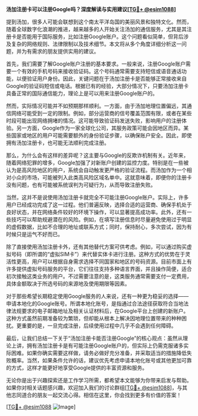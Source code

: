 **汤加注册卡可以注册Google吗？深度解读与实用建议[[TG💪+ @esim1088](https://t.me/s/esim1088)]**

提到汤加，很多人可能会联想到这个南太平洋岛国的美丽风景和独特文化。然而，随着全球数字化浪潮的推进，越来越多的人开始关注汤加的通信服务，尤其是其注册卡是否能用于国际服务，比如注册Google账户。这个问题看似简单，但背后涉及复杂的网络规则、法律限制以及技术细节。本文将从多个角度详细分析这一问题，并为有需求的朋友提供实用的建议。

首先，我们需要了解Google账户注册的基本要求。一般来说，注册Google账户需要一个有效的手机号码来接收验证码。这个号码通常需要支持短信或语音通话功能，以便验证用户身份。因此，关键问题在于汤加注册卡是否能够正常接收来自Google的验证码短信或电话。根据已有的经验，大部分情况下，只要汤加注册卡具备正常的国际通信能力，理论上是可以用来注册Google账户的。

然而，实际情况可能并不如预期那样顺利。一方面，由于汤加地理位置偏远，其通信网络可能受到一定的限制。例如，部分运营商的信号覆盖范围有限，或者在某些时段可能出现网络拥堵的情况。这可能导致验证码发送失败，影响用户的注册体验。另一方面，Google作为一家全球化公司，其服务政策可能会因地区而异。某些国家或地区的用户可能需要额外的身份验证步骤，以确保账户安全。因此，即使拥有汤加注册卡，也可能无法顺利完成注册。

那么，为什么会有这样的差异呢？这主要与Google的反欺诈机制有关。近年来，随着网络犯罪的增多，Google加强了对新账户创建的监控力度。特别是在一些被认为是高风险地区的用户，系统会自动触发更严格的验证流程。而汤加作为一个相对小众的市场，可能被列入此类高风险区域名单中。这就意味着，即便你的注册卡没有问题，也有可能被系统误判为可疑行为，从而导致注册失败。

当然，这并不是说使用汤加注册卡就完全不可能注册Google账户。实际上，许多用户已经成功完成了这一过程。他们普遍反映，选择合适的运营商、确保手机处于良好状态，并在网络条件较好的环境下操作，可以显著提高成功率。此外，还有一些技巧可以帮助规避潜在的风险。例如，在填写注册信息时尽量避免使用过于明显的虚假数据，比如不合理的地址或联系方式；同时，保持耐心，多次尝试，因为有时候只是运气不好而已。

除了直接使用汤加注册卡外，还有其他替代方案可供考虑。例如，可以通过购买虚拟号码（即所谓的“虚拟SIM卡”）来代替实体卡进行注册。这种方式的优势在于灵活性更高，用户可以根据自身需求选择不同国家和地区的号码资源。目前市面上有许多提供虚拟号码服务的平台，它们往往支持多种语言界面，并且操作简便，适合初次接触这类业务的用户。不过需要注意的是，这类服务通常需要支付一定费用，具体金额取决于所选号码的来源地及使用期限等因素。

对于那些希望长期稳定使用Google服务的人来说，还有一种更为稳妥的选择——申请本地化的Google账号。所谓本地化账号，是指通过合法途径获取符合当地法律法规要求的电子邮箱地址及相关认证材料后，在Google平台上创建的新账户。这种方式虽然前期准备较为繁琐，但却能从根本上解决因地理位置带来的种种困扰。更重要的是，一旦完成注册，后续使用过程中几乎不会遇到任何障碍。

最后，让我们总结一下关于“汤加注册卡能否注册Google”的核心观点：虽然从理论上讲，拥有汤加注册卡是有可能注册Google账户的，但实际上仍需克服诸多实际困难。如果你确实需要这样做，请务必做好充分准备，并采取适当的措施降低失败概率。当然，如果条件允许的话，建议优先考虑申请本地化账号或其他更加可靠的方式，这样才能更好地享受Google提供的丰富资源和服务。

无论你是出于兴趣探索还是工作学习所需，都希望本文能够为你带来启发与帮助。如果你对相关话题感兴趣，欢迎加入我们的讨论群组[[TG💪+ @esim1088](https://t.me/s/esim1088)]，与其他志同道合的朋友一起交流心得。相信在这里，你会找到更多有价值的答案！

[[TG💪+ @esim1088](https://t.me/s/esim1088) ![Image](https://i.postimg.cc/4NQfJmqS/Snipaste-2025-05-13-00-14-12.png)]